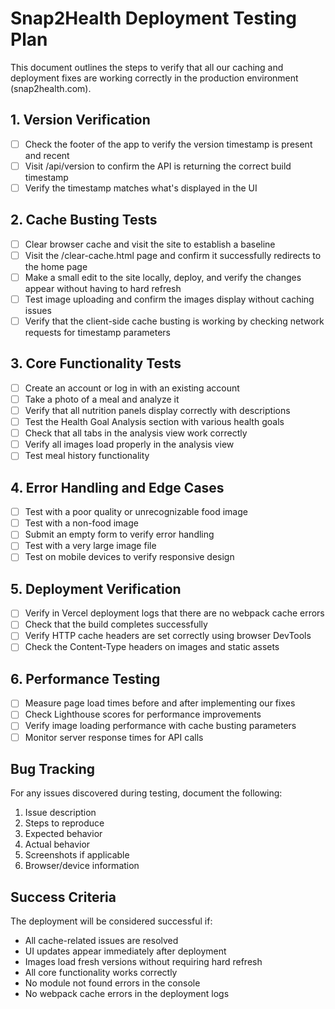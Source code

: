 # Snap2Health Deployment Testing Plan

This document outlines the steps to verify that all our caching and deployment fixes are working correctly in the production environment (snap2health.com).

## 1. Version Verification

- [ ] Check the footer of the app to verify the version timestamp is present and recent
- [ ] Visit /api/version to confirm the API is returning the correct build timestamp
- [ ] Verify the timestamp matches what's displayed in the UI

## 2. Cache Busting Tests

- [ ] Clear browser cache and visit the site to establish a baseline
- [ ] Visit the /clear-cache.html page and confirm it successfully redirects to the home page
- [ ] Make a small edit to the site locally, deploy, and verify the changes appear without having to hard refresh
- [ ] Test image uploading and confirm the images display without caching issues
- [ ] Verify that the client-side cache busting is working by checking network requests for timestamp parameters

## 3. Core Functionality Tests

- [ ] Create an account or log in with an existing account 
- [ ] Take a photo of a meal and analyze it 
- [ ] Verify that all nutrition panels display correctly with descriptions
- [ ] Test the Health Goal Analysis section with various health goals
- [ ] Check that all tabs in the analysis view work correctly
- [ ] Verify all images load properly in the analysis view
- [ ] Test meal history functionality

## 4. Error Handling and Edge Cases

- [ ] Test with a poor quality or unrecognizable food image
- [ ] Test with a non-food image
- [ ] Submit an empty form to verify error handling
- [ ] Test with a very large image file
- [ ] Test on mobile devices to verify responsive design 

## 5. Deployment Verification

- [ ] Verify in Vercel deployment logs that there are no webpack cache errors
- [ ] Check that the build completes successfully 
- [ ] Verify HTTP cache headers are set correctly using browser DevTools
- [ ] Check the Content-Type headers on images and static assets

## 6. Performance Testing

- [ ] Measure page load times before and after implementing our fixes
- [ ] Check Lighthouse scores for performance improvements
- [ ] Verify image loading performance with cache busting parameters
- [ ] Monitor server response times for API calls

## Bug Tracking

For any issues discovered during testing, document the following:

1. Issue description
2. Steps to reproduce
3. Expected behavior 
4. Actual behavior
5. Screenshots if applicable
6. Browser/device information

## Success Criteria

The deployment will be considered successful if:

- All cache-related issues are resolved
- UI updates appear immediately after deployment
- Images load fresh versions without requiring hard refresh
- All core functionality works correctly
- No module not found errors in the console
- No webpack cache errors in the deployment logs 